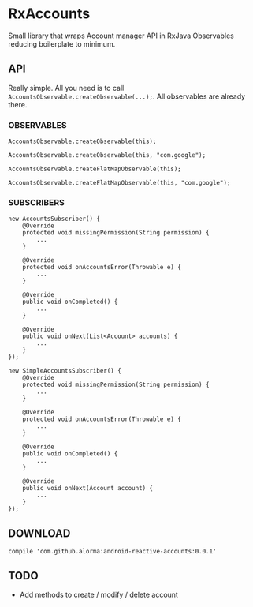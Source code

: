 # RxAccounts

Small library that wraps Account manager API in RxJava Observables reducing boilerplate to minimum.

## API

Really simple. All you need is to call ```AccountsObservable.createObservable(...);```. All observables are already there.

### OBSERVABLES
```
AccountsObservable.createObservable(this);
```
```
AccountsObservable.createObservable(this, "com.google");
```
```
AccountsObservable.createFlatMapObservable(this);
```
```
AccountsObservable.createFlatMapObservable(this, "com.google");
```

### SUBSCRIBERS

```
new AccountsSubscriber() {
    @Override
    protected void missingPermission(String permission) {
        ...
    }

    @Override
    protected void onAccountsError(Throwable e) {
        ...
    }

    @Override
    public void onCompleted() {
        ...
    }

    @Override
    public void onNext(List<Account> accounts) {
        ...
    }
});
```
```
new SimpleAccountsSubscriber() {
    @Override
    protected void missingPermission(String permission) {
        ...
    }

    @Override
    protected void onAccountsError(Throwable e) {
        ...
    }

    @Override
    public void onCompleted() {
        ...
    }

    @Override
    public void onNext(Account account) {
        ...
    }
});
```

## DOWNLOAD

```
compile 'com.github.alorma:android-reactive-accounts:0.0.1'
```

## TODO

* Add methods to create / modify / delete account